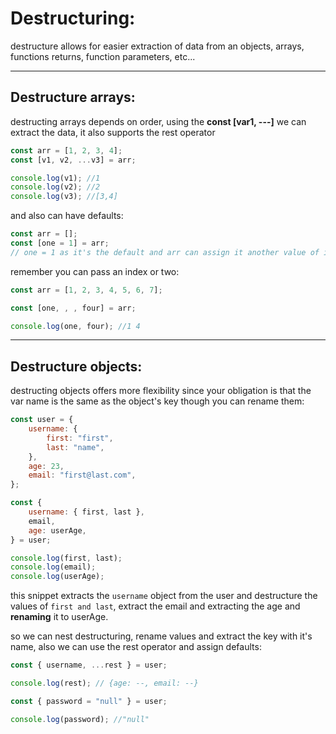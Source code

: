 <!-- @format -->

# Destructuring:

destructure allows for easier extraction of data from an objects, arrays, functions returns, function parameters, etc...

---

## Destructure arrays:

destructing arrays depends on order, using the **const [var1, ---]** we can extract the data, it also supports the rest operator

```javascript
const arr = [1, 2, 3, 4];
const [v1, v2, ...v3] = arr;

console.log(v1); //1
console.log(v2); //2
console.log(v3); //[3,4]
```

and also can have defaults:

```javascript
const arr = [];
const [one = 1] = arr;
// one = 1 as it's the default and arr can assign it another value of its own
```

remember you can pass an index or two:

```javascript
const arr = [1, 2, 3, 4, 5, 6, 7];

const [one, , , four] = arr;

console.log(one, four); //1 4
```

---

## Destructure objects:

destructing objects offers more flexibility since your obligation is that the var name is the same as the object's key though you can rename them:

```javascript
const user = {
	username: {
		first: "first",
		last: "name",
	},
	age: 23,
	email: "first@last.com",
};

const {
	username: { first, last },
	email,
	age: userAge,
} = user;

console.log(first, last);
console.log(email);
console.log(userAge);
```

this snippet extracts the `username` object from the user and destructure the values of `first and last`, extract the email and extracting the age and **renaming** it to userAge.

so we can nest destructuring, rename values and extract the key with it's name, also we can use the rest operator and assign defaults:

```javascript
const { username, ...rest } = user;

console.log(rest); // {age: --, email: --}

const { password = "null" } = user;

console.log(password); //"null"
```
